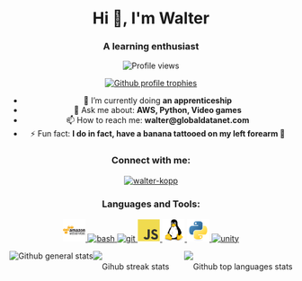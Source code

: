 <!-- Header -->

<h1 align="center">Hi 👋, I'm Walter</h1>
<h3 align="center">A learning enthusiast</h3>

<!-- Profile views -->

<p align="center"> <img src="https://komarev.com/ghpvc/?username=walterkopp&label=Profile%20views&color=0e75b6&style=flat" alt="Profile views" /> </p>

<!-- Profile trophies -->

<p align="center"> <a href="https://github.com/ryo-ma/github-profile-trophy"><img src="https://github-profile-trophy.vercel.app/?username=walterkopp" alt="Github profile trophies" /></a> </p>

<!-- About me -->

<ul align="center">
  <li>🌱 I’m currently doing <b>an apprenticeship</b></li>
  <li>💬 Ask me about: <b>AWS, Python, Video games</b></li>
  <li>📫 How to reach me: <b>walter@globaldatanet.com</b></li>
  <li>⚡ Fun fact: <b>I do in fact, have a banana tattooed on my left forearm 🍌</b></li>
</ul>

<!-- Connections -->

<h3 align="center">Connect with me:</h3>
<p align="center">
<a href="https://linkedin.com/in/walter-kopp" target="blank"><img align="center" src="https://raw.githubusercontent.com/rahuldkjain/github-profile-readme-generator/master/src/images/icons/Social/linked-in-alt.svg" alt="walter-kopp" height="30" width="40" /></a>
</p>

<!-- Languages and Tools -->

<h3 align="center">Languages and Tools:</h3>
<p align="center"> <a href="https://aws.amazon.com" target="_blank" rel="noreferrer"> <img src="https://raw.githubusercontent.com/devicons/devicon/master/icons/amazonwebservices/amazonwebservices-original-wordmark.svg" alt="aws" width="40" height="40"/> </a> <a href="https://www.gnu.org/software/bash/" target="_blank" rel="noreferrer"> <img src="https://www.vectorlogo.zone/logos/gnu_bash/gnu_bash-icon.svg" alt="bash" width="40" height="40"/> </a> <a href="https://git-scm.com/" target="_blank" rel="noreferrer"> <img src="https://www.vectorlogo.zone/logos/git-scm/git-scm-icon.svg" alt="git" width="40" height="40"/> </a> <a href="https://developer.mozilla.org/en-US/docs/Web/JavaScript" target="_blank" rel="noreferrer"> <img src="https://raw.githubusercontent.com/devicons/devicon/master/icons/javascript/javascript-original.svg" alt="javascript" width="40" height="40"/> </a> <a href="https://www.linux.org/" target="_blank" rel="noreferrer"> <img src="https://raw.githubusercontent.com/devicons/devicon/master/icons/linux/linux-original.svg" alt="linux" width="40" height="40"/> </a> <a href="https://www.python.org" target="_blank" rel="noreferrer"> <img src="https://raw.githubusercontent.com/devicons/devicon/master/icons/python/python-original.svg" alt="python" width="40" height="40"/> </a> <a href="https://unity.com/" target="_blank" rel="noreferrer"> <img src="https://www.vectorlogo.zone/logos/unity3d/unity3d-icon.svg" alt="unity" width="40" height="40"/> </a> </p>

<!-- Github stats -->

<p><img align="left" src="https://github-readme-stats.vercel.app/api?username=walterkopp&show_icons=true&locale=en&title_color=ffbb02" alt="Github general stats" alt="walterkopp" /></p>

<p style="line-height:4"><img align="right" src="https://github-readme-stats.vercel.app/api/top-langs?username=walterkopp&show_icons=true&locale=en&layout=compact&title_color=ffbb02" alt="Github top languages stats" /></p>

<p style="line-height:4"><img align="left" src="https://github-readme-streak-stats.herokuapp.com?user=walterkopp&date_format=M%20j%5B%2C%20Y%5D&ring=FFBB02&sideNums=36DD64&currStreakNum=DD581B&dates=757575" alt="Gihub streak stats" /></p>
